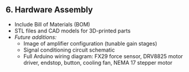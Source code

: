 ## 6. **Hardware Assembly**
- Include Bill of Materials (BOM)
- STL files and CAD models for 3D-printed parts
- *Future additions:*
  - Image of amplifier configuration (tunable gain stages)
  - Signal conditioning circuit schematic
  - Full Arduino wiring diagram: FX29 force sensor, DRV8825 motor driver, endstop, button, cooling fan, NEMA 17 stepper motor
